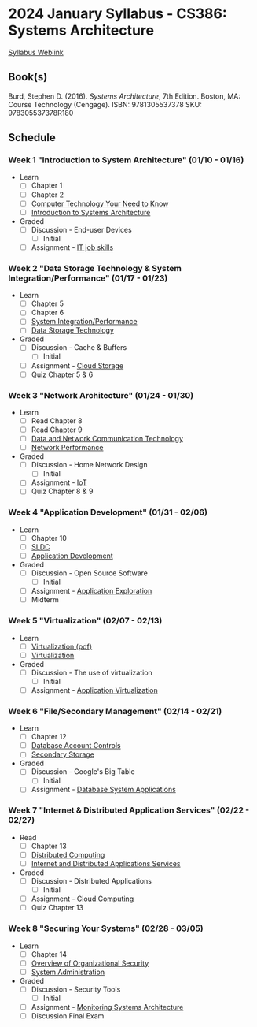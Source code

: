 # 2024 January Syllabus - CS386: Systems Architecture

[Syllabus Weblink](https://content.grantham.edu/academics/GU_CS386/CS386Syllabus.html)

## Book(s)

Burd, Stephen D. (2016). *Systems Architecture*, 7th Edition. Boston, MA: Course Technology (Cengage). ISBN: 9781305537378 SKU: 978305537378R180

## Schedule

### Week 1 "Introduction to System Architecture" (01/10 - 01/16)

- Learn
  - [ ] Chapter 1
  - [ ] Chapter 2
  - [ ] [Computer Technology Your Need to Know](https://youtu.be/yC65Lk1HwM4)
  - [ ] [Introduction to Systems Architecture](https://content.grantham.edu/academics/LPF_CS386/CS386W1L1.htm)
- Graded
  - [ ] Discussion - End-user Devices
    - [ ] Initial
  - [ ] Assignment - [IT job skills](https://content.grantham.edu/academics/LPF_CS386/CS386W1Assignment.htm)

### Week 2 "Data Storage Technology & System Integration/Performance" (01/17 - 01/23)

- Learn
  - [ ] Chapter 5
  - [ ] Chapter 6
  - [ ] [System Integration/Performance](https://www.youtube.com/watch?v=FnHREh36ETE)
  - [ ] [Data Storage Technology](https://content.grantham.edu/academics/LPF_CS386/CS386W2L1.htm)
- Graded
  - [ ] Discussion - Cache & Buffers
    - [ ] Initial
  - [ ] Assignment - [Cloud Storage](https://content.grantham.edu/academics/LPF_CS386/CS386W2Assignment.htm)
  - [ ] Quiz Chapter 5 & 6

### Week 3 "Network Architecture" (01/24 - 01/30)

- Learn
  - [ ] Read Chapter 8
  - [ ] Read Chapter 9
  - [ ] [Data and Network Communication Technology](https://www.youtube.com/watch?v=5P-d44mwc4s)
  - [ ] [Network Performance](https://content.grantham.edu/academics/LPF_CS386/CS386W3L1.htm)
- Graded
  - [ ] Discussion - Home Network Design
    - [ ] Initial
  - [ ] Assignment - [IoT](https://content.grantham.edu/academics/LPF_CS386/CS386W3Assignment.htm)
  - [ ] Quiz Chapter 8 & 9

### Week 4 "Application Development" (01/31 - 02/06)

- Learn
  - [ ] Chapter 10
  - [ ] [SLDC](https://content.grantham.edu/academics/LPF_CS386/CS386W4L1.htm)
  - [ ] [Application Development](https://youtu.be/94TAoq9cT8E)
- Graded
  - [ ] Discussion - Open Source Software
    - [ ] Initial
  - [ ] Assignment - [Application Exploration](https://content.grantham.edu/academics/LPF_CS386/CS386W4Assignment.html)
  - [ ] Midterm

### Week 5 "Virtualization" (02/07 - 02/13)

- Learn
  - [ ] [Virtualization (pdf)](https://content.grantham.edu/academics/LPF_CS386/CS386W5Reading.pdf)
  - [ ] [Virtualization](https://youtu.be/jTQD1x2oPC8)
- Graded
  - [ ] Discussion - The use of virtualization
    - [ ] Initial
  - [ ] Assignment - [Application Virtualization](https://content.grantham.edu/academics/LPF_CS386/CS386W5Assignment.htm)

### Week 6 "File/Secondary Management" (02/14 - 02/21)

- Learn
  - [ ] Chapter 12
  - [ ] [Database Account Controls](https://content.grantham.edu/academics/LPF_CS386/CS386W6L1.htm)
  - [ ] [Secondary Storage](https://youtu.be/B-1ouVyNXOI)
- Graded
  - [ ] Discussion - Google's Big Table
    - [ ] Initial
  - [ ] Assignment - [Database System Applications](https://content.grantham.edu/academics/LPF_CS386/CS386W6Assignment.htm)

### Week 7 "Internet & Distributed Application Services" (02/22 - 02/27)

- Read
  - [ ] Chapter 13
  - [ ] [Distributed Computing](https://content.grantham.edu/academics/LPF_CS386/CS386W7L1.htm)
  - [ ] [Internet and Distributed Applications Services](https://youtu.be/wP8cjZrVTcI)
- Graded
  - [ ] Discussion - Distributed Applications
    - [ ] Initial
  - [ ] Assignment - [Cloud Computing](https://content.grantham.edu/academics/LPF_CS386/CS386W7Assignment.htm)
  - [ ] Quiz Chapter 13

### Week 8 "Securing Your Systems" (02/28 - 03/05)

- Learn
  - [ ] Chapter 14
  - [ ] [Overview of Organizational Security](https://content.grantham.edu/academics/LPF_CS386/CS386W8L1.htm)
  - [ ] [System Administration](https://youtu.be/94mO0uuJLXw)
- Graded
  - [ ] Discussion - Security Tools
    - [ ] Initial
  - [ ] Assignment - [Monitoring Systems Architecture](https://content.grantham.edu/academics/LPF_CS386/CS386W8Assignment.html)
  - [ ] Discussion Final Exam
